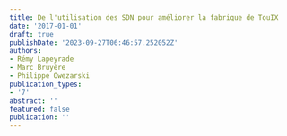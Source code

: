 ```yaml
---
title: De l'utilisation des SDN pour améliorer la fabrique de TouIX
date: '2017-01-01'
draft: true
publishDate: '2023-09-27T06:46:57.252052Z'
authors:
- Rémy Lapeyrade
- Marc Bruyère
- Philippe Owezarski
publication_types:
- '7'
abstract: ''
featured: false
publication: ''
---
```


